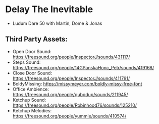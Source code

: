 # Delay The Inevitable
- Ludum Dare 50 with Martin, Dome & Jonas

## Third Party Assets:
- Open Door Sound: https://freesound.org/people/InspectorJ/sounds/431117/
- Steps Sound: https://freesound.org/people/14GPanskaHonc_Petr/sounds/419168/
- Close Door Sound: https://freesound.org/people/InspectorJ/sounds/411791/
- BoldyMissing: https://missymeyer.com/boldly-missy-free-font
- Office Ambience: https://freesound.org/people/qubodup/sounds/211945/
- Ketchup Sound: https://freesound.org/people/Robinhood76/sounds/125210/
- Ketchup Melodies: https://freesound.org/people/yummie/sounds/410574/
